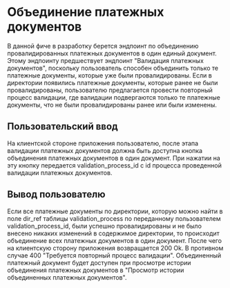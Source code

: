 # Объединение платежных документов
В данной фиче в разработку берется эндпоинт по объединению провалидированных платежных документов в один единый документ. Этому эндпоинту предшествует эндпоинт "Валидация платежных документов", поскольку пользователь способен объединить только те платежные документы, которые уже были провалидированы. Если в директории появились платежные документы, которые ранее не были провалидированы, пользователю предлагается провести повторный процесс валидации, где валидации подвергаются только те платежные документы, что не были провалидированы ранее или были изменены.
## Пользовательский ввод
На клиентской стороне приложения пользователю, после этапа валидации платежных документов должна быть доступна кнопка объединения платежных документов в один документ. При нажатии на эту кнопку передается validation_process_id с id процесса проведенной валидации платежных документов.
## Вывод пользователю
Если все платежные документы по директории, которую можно найти в поле dir_ref таблицы validation_process по переданному пользователем validation_process_id, были успешно провалидированы и не было внесено никаких изменений в содержимое директории, то происходит объединение всех платежных документов в один документ. После чего на клиентскую сторону приложения возвращается 200 Ok. В противном случае 400 "Требуется повторный процесс валидации". Объединенный платежный документ будет доступен при просмотре истории объединения платежных документов в "Просмотр истории объединенных платежных документов".